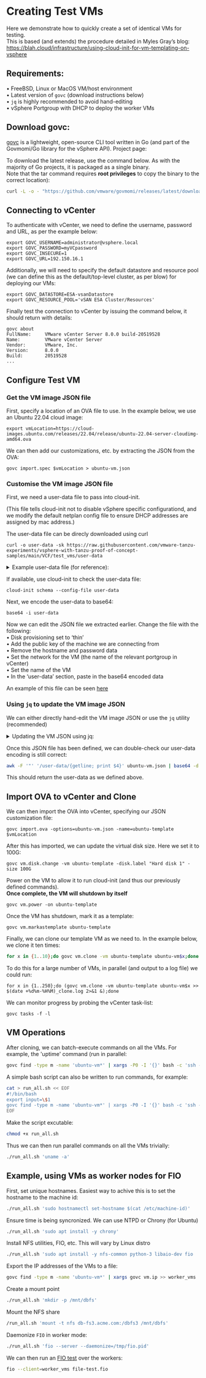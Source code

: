 # Creating Test VMs
Here we demonstrate how to quickly create a set of identical VMs for testing.<br>
This is based (and extends) the procedure detailed in Myles Gray’s blog:<br> 
https://blah.cloud/infrastructure/using-cloud-init-for-vm-templating-on-vsphere

## Requirements:
•	FreeBSD, Linux or MacOS VM/host environment<br>
•	Latest version of `govc` (download instructions below) <br>
• `jq` is highly recommended to avoid hand-editing <br> 
•	vSphere Portgroup with DHCP to deploy the worker VMs

## Download govc:
[govc](https://github.com/vmware/govmomi/tree/master/govc) is a lightweight, open-source CLI tool written in Go (and part of the Govmomi/Go library for the vSphere API). Project page: <br>

To download the latest release, use the command below. As with the majority of Go projects, it is packaged as a single binary.<br>
Note that the tar command requires **root privileges** to copy the binary to the correct location):

```bash 
curl -L -o - "https://github.com/vmware/govmomi/releases/latest/download/govc_$(uname -s)_$(uname -m).tar.gz" | tar -C /usr/local/bin -xvzf - govc
```

## Connecting to vCenter
To authenticate with vCenter, we need to define the username, password and URL, as per the example below:
``` 
export GOVC_USERNAME=administrator@vsphere.local 
export GOVC_PASSWORD=myVCpassword
export GOVC_INSECURE=1
export GOVC_URL=192.150.16.1 
```

Additionally, we will need to specify the default datastore and resource pool (we can define this as the default/top-level cluster, as per blow) for deploying our VMs:
```
export GOVC_DATASTORE=ESA-vsanDatastore
export GOVC_RESOURCE_POOL='vSAN ESA Cluster/Resources'
```

Finally test the connection to vCenter by issuing the command below, it should return with details:
```
govc about
FullName:     VMware vCenter Server 8.0.0 build-20519528
Name:         VMware vCenter Server
Vendor:       VMware, Inc.
Version:      8.0.0
Build:        20519528
...
```


## Configure Test VM

### Get the VM image JSON file
First, specify a location of an OVA file to use. In the example below, we use an Ubuntu 22.04 cloud image:

```
export vmLocation=https://cloud-images.ubuntu.com/releases/22.04/release/ubuntu-22.04-server-cloudimg-amd64.ova
```


We can then add our customizations, etc. by extracting the JSON from the OVA:

```
govc import.spec $vmLocation > ubuntu-vm.json
```

### Customise the VM image JSON file

First, we need a user-data file to pass into cloud-init.

(This file tells cloud-init not to disable vSphere specific configurationd, and we modify the default netplan config file to ensure DHCP addresses are assigned by mac address.)

The user-data file can be direcly downloaded using curl
```
curl -o user-data -sk https://raw.githubusercontent.com/vmware-tanzu-experiments/vsphere-with-tanzu-proof-of-concept-samples/main/VCF/test_vms/user-data
```

<details>
  <summary> 
  Example user-data file (for reference): 
  </summary>
  
  ```
  #cloud-config
runcmd:
  - 'echo "disable_vmware_customization: false" >> /etc/cloud/cloud.cfg'
  - echo -n > /etc/machine-id
  - |
    sed -i '' -e 's/match.*/dhcp-identifier: mac/g' -e '/mac/q' /etc/netplan/50-cloud-init.yaml
final_message: "The system is prepped, after $UPTIME seconds"
power_state:
  timeout: 30
  mode: poweroff
  ```

  </details>

If available, use cloud-init to check the user-data file:

```
cloud-init schema --config-file user-data
```


Next, we encode the user-data to base64:
```
base64 -i user-data
```

Now we can edit the JSON file we extracted earlier. Change the file with the following:<br>
•	Disk provisioning set to ‘thin’<br>
•	Add the public key of the machine we are connecting from<br>
•	Remove the hostname and password data<br>
•	Set the network for the VM (the name of the relevant portgroup in vCenter)<br>
•	Set the name of the VM<br>
•	In the ‘user-data’ section, paste in the  base64 encoded data<br>

An example of this file can be seen [here](https://raw.githubusercontent.com/vmware-tanzu-experiments/vsphere-with-tanzu-proof-of-concept-samples/main/VCF/test_vms/ubuntu-vm.json)

### Using `jq` to update the VM image JSON
We can either directly hand-edit the VM image JSON or use the `jq` utility (recommended)
<details>
  <summary> 
  Updating the VM JSON using jq: 
  </summary>
  
For example, we can update the `user-data`:

```bash
jq --arg udata "$(base64 -i user-data)" '(.PropertyMapping[] | select(.Key=="user-data")).Value |= $udata' ubuntu-vm.json > ubuntu-vm-updated.json
```

We can add the public key, stored locally:
  
```
jq --arg pubkey "$(cat ~/.ssh/id_rsa.pub)" '(.PropertyMapping[] | select(.Key=="public-keys")).Value |= $pubkey' ubuntu-vm-updated.json > ubuntu-vm-updated-1.json
```
  
Or we could add a public key stored in a user's github profile: <br>
***N.B.: REPLACE WITH DESIRED `USER`!***

```bash
jq --arg pubkey "$(curl -sk https://api.github.com/users/darkmesh-b/keys | jq -r '.[].key')" '(.PropertyMapping[] | select(.Key=="public-keys")).Value |= $pubkey' ubuntu-vm-updated.json > ubuntu-vm-updated-1.json
```
Add the virtual network that the VM will use <br>
***Replace 'DSwitch-DHCP' with the relevant portgroup in your environment***

```bash
jq --arg network "DSwitch-DHCP" '(.NetworkMapping[] | select(.Name=="VM Network")).Network |= $network' ubuntu-vm-updated-1.json > ubuntu-vm-updated-2.json
```
  
Finally, consolidate these changes by overwriting the original json:  

```bash
mv ubuntu-vm-updated-2.json ubuntu-vm.json
```

</details>


Once this JSON file has been defined, we can double-check our user-data encoding is still correct:

```bash
awk -F '"' '/user-data/{getline; print $4}' ubuntu-vm.json | base64 -d''
```


This should return the user-data as we defined above.


## Import OVA to vCenter and Clone
We can then import the OVA into vCenter, specifying our JSON customization file:

```
govc import.ova -options=ubuntu-vm.json -name=ubuntu-template $vmLocation
```


After this has imported, we can update the virtual disk size. Here we set it to 100G:

```
govc vm.disk.change -vm ubuntu-template -disk.label "Hard disk 1" -size 100G
```


Power on the VM to allow it to run cloud-init (and thus our previously defined commands). <br>
**Once complete, the VM will shutdown by itself**

```
govc vm.power -on ubuntu-template
```


Once the VM has shutdown, mark it as a template:

```
govc vm.markastemplate ubuntu-template
```


Finally, we can clone our template VM as we need to. In the example below, we clone it ten times:

```bash
for x in {1..10};do govc vm.clone -vm ubuntu-template ubuntu-vm$x;done
```

To do this for a large number of VMs, in parallel (and output to a log file) we could run:

```
for x in {1..250};do (govc vm.clone -vm ubuntu-template ubuntu-vm$x >> $(date +%d%m-%H%M)_clone.log 2>&1 &);done
```

We can monitor progress by probing the vCenter task-list:

```
govc tasks -f -l
```

## VM Operations

After cloning, we can batch-execute commands on all the VMs. For example, the 'uptime' command (run in parallel:

```bash
govc find -type m -name 'ubuntu-vm*' | xargs -P0 -I '{}' bash -c 'ssh -o "StrictHostKeyChecking=no" ubuntu@$(govc vm.ip {}) uptime -p'
```

A simple bash script can also be written to run commands, for example:

```bash
cat > run_all.sh << EOF
#!/bin/bash
export input=\$1
govc find -type m -name 'ubuntu-vm*' | xargs -P0 -I '{}' bash -c 'ssh -o "StrictHostKeyChecking=no" ubuntu@\$(govc vm.ip {}) "\$input"'
EOF
```

Make the script excutable:

```bash
chmod +x run_all.sh
```

Thus we can then run parallel commands on all the VMs trivially:

```bash
./run_all.sh 'uname -a'
```

## Example, using VMs as worker nodes for FIO

First, set unique hostnames. Easiest way to achive this is to set the hostname to the machine id:

```bash
./run_all.sh 'sudo hostnamectl set-hostname $(cat /etc/machine-id)'
```
Ensure time is being syncronized. We can use NTPD or Chrony (for Ubuntu)

```bash
./run_all.sh 'sudo apt install -y chrony'
```

Install NFS utilities, FIO, etc. This will vary by Linux distro

```bash
./run_all.sh 'sudo apt install -y nfs-common python-3 libaio-dev fio
```

Export the IP addresses of the VMs to a file:

```bash
govc find -type m -name 'ubuntu-vm*' | xargs govc vm.ip >> worker_vms
```

Create a mount point

```bash
./run_all.sh 'mkdir -p /mnt/dbfs'
```

Mount the NFS share

```bash
/run_all.sh 'mount -t nfs db-fs3.acme.com:/dbfs3 /mnt/dbfs'
```

Daemonize `FIO` in worker mode:

```bash
./run_all.sh 'fio --server --daemonize=/tmp/fio.pid'
```

We can then run an [FIO test](https://github.com/vmware-tanzu-experiments/vsphere-with-tanzu-proof-of-concept-samples/blob/main/VCF/fio_profiles/file-test.fio) over the workers:

```bash
fio --client=worker_vms file-test.fio
```
